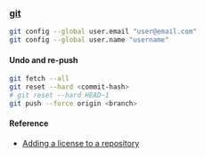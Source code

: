 ### [git](https://git-scm.com/)

```sh
git config --global user.email "user@email.com"
git config --global user.name "username"
```

#### Undo and re-push

```sh
git fetch --all
git reset --hard <commit-hash>
# git reset --hard HEAD~1
git push --force origin <branch>
````

#### Reference

- [Adding a license to a repository](https://docs.github.com/en/communities/setting-up-your-project-for-healthy-contributions/adding-a-license-to-a-repository)